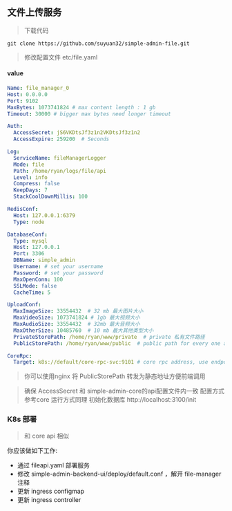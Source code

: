 ## 文件上传服务

> 下载代码
```shell
git clone https://github.com/suyuan32/simple-admin-file.git
```

> 修改配置文件 etc/file.yaml

#### value
```yaml
Name: file_manager_0
Host: 0.0.0.0
Port: 9102
MaxBytes: 1073741824 # max content length : 1 gb
Timeout: 30000 # bigger max bytes need longer timeout

Auth:
  AccessSecret: jS6VKDtsJf3z1n2VKDtsJf3z1n2
  AccessExpire: 259200  # Seconds

Log:
  ServiceName: fileManagerLogger
  Mode: file
  Path: /home/ryan/logs/file/api
  Level: info
  Compress: false
  KeepDays: 7
  StackCoolDownMillis: 100

RedisConf:
  Host: 127.0.0.1:6379
  Type: node

DatabaseConf:
  Type: mysql
  Host: 127.0.0.1
  Port: 3306
  DBName: simple_admin
  Username: # set your username
  Password: # set your password
  MaxOpenConn: 100
  SSLMode: false
  CacheTime: 5

UploadConf:
  MaxImageSize: 33554432  # 32 mb 最大图片大小
  MaxVideoSize: 1073741824 # 1gb 最大视频大小
  MaxAudioSize: 33554432  # 32mb 最大音频大小
  MaxOtherSize: 10485760  # 10 mb 最大其他类型大小
  PrivateStorePath: /home/ryan/www/private  # private 私有文件路径
  PublicStorePath: /home/ryan/www/public  # public path for every one access e.g. nginx path 公开文件路径

CoreRpc:
  Target: k8s://default/core-rpc-svc:9101 # core rpc address, use endpoint in local | core 服务RPC地址，本地测试使用直连
```
> 你可以使用nginx 将 PublicStorePath 转发为静态地址方便前端调用

> 确保 AccessSecret 和 simple-admin-core的api配置文件内一致 
> 配置方式参考core 
> 运行方式同理
> 初始化数据库 http://localhost:3100/init

### K8s 部署
> 和 core api 相似

你应该做如下工作:
- 通过 fileapi.yaml 部署服务
- 修改 simple-admin-backend-ui/deploy/default.conf ，解开 file-manager注释
- 更新 ingress configmap
- 更新 ingress controller
